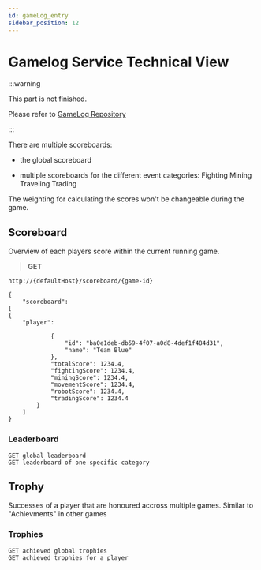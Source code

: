 ```yaml
---
id: gameLog_entry
sidebar_position: 12
---
```


# Gamelog Service Technical View

:::warning

This part is not finished.

Please refer to [GameLog Repository](https://github.com/The-Microservice-Dungeon/gamelog)

:::

There are multiple scoreboards:

* the global scoreboard

* multiple scoreboards for the different event categories:
        Fighting
        Mining
        Traveling
        Trading

The weighting for calculating the scores won't be changeable during the game.

## Scoreboard

Overview of each players score within the current running game.

>**GET**

    http://{defaultHost}/scoreboard/{game-id}

    {
        "scoreboard": 
    [
    {
        "player": 

                {
                    "id": "ba0e1deb-db59-4f07-a0d8-4def1f484d31",
                    "name": "Team Blue"
                },
                "totalScore": 1234.4,
                "fightingScore": 1234.4,
                "miningScore": 1234.4,
                "movementScore": 1234.4,
                "robotScore": 1234.4,
                "tradingScore": 1234.4
            }
        ]
    }

### Leaderboard

    GET global leaderboard
    GET leaderboard of one specific category

## Trophy

Successes of a player that are honoured accross multiple games. Similar to "Achievments" in other games

### Trophies

    GET achieved global trophies
    GET achieved trophies for a player
